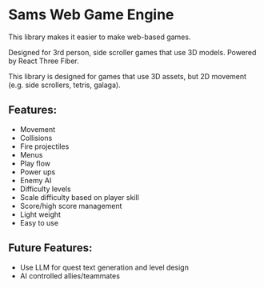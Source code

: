 # Sams Web Game Engine
This library makes it easier to make web-based games.

Designed for 3rd person, side scroller games that use 3D models.
Powered by React Three Fiber.

This library is designed for games that use 3D assets, but 2D movement
(e.g. side scrollers, tetris, galaga).


## Features:
* Movement
* Collisions
* Fire projectiles
* Menus
* Play flow
* Power ups
* Enemy AI
* Difficulty levels
* Scale difficulty based on player skill
* Score/high score management
* Light weight
* Easy to use

## Future Features:
* Use LLM for quest text generation and level design
* AI controlled allies/teammates
